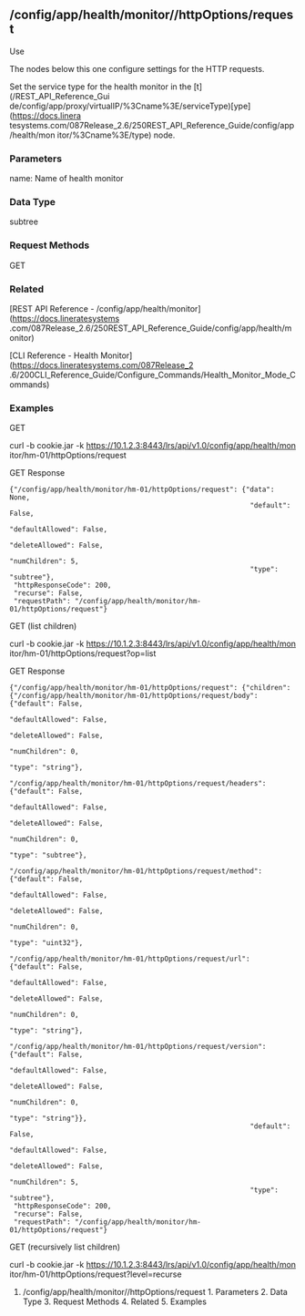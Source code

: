 ## /config/app/health/monitor/<name>/httpOptions/request

Use

The nodes below this one configure settings for the HTTP requests.

Set the service type for the health monitor in the [t](/REST_API_Reference_Gui
de/config/app/proxy/virtualIP/%3Cname%3E/serviceType)[ype](https://docs.linera
tesystems.com/087Release_2.6/250REST_API_Reference_Guide/config/app/health/mon
itor/%3Cname%3E/type) node.

### Parameters

name: Name of health monitor

### Data Type

subtree

### Request Methods

GET

### Related

[REST API Reference - /config/app/health/monitor](https://docs.lineratesystems
.com/087Release_2.6/250REST_API_Reference_Guide/config/app/health/monitor)

[CLI Reference - Health Monitor](https://docs.lineratesystems.com/087Release_2
.6/200CLI_Reference_Guide/Configure_Commands/Health_Monitor_Mode_Commands)

### Examples

GET

curl -b cookie.jar -k https://10.1.2.3:8443/lrs/api/v1.0/config/app/health/mon
itor/hm-01/httpOptions/request

GET Response

    
    {"/config/app/health/monitor/hm-01/httpOptions/request": {"data": None,
                                                               "default": False,
                                                               "defaultAllowed": False,
                                                               "deleteAllowed": False,
                                                               "numChildren": 5,
                                                               "type": "subtree"},
     "httpResponseCode": 200,
     "recurse": False,
     "requestPath": "/config/app/health/monitor/hm-01/httpOptions/request"}
    

GET (list children)

curl -b cookie.jar -k https://10.1.2.3:8443/lrs/api/v1.0/config/app/health/mon
itor/hm-01/httpOptions/request?op=list

GET Response

    
    {"/config/app/health/monitor/hm-01/httpOptions/request": {"children": {"/config/app/health/monitor/hm-01/httpOptions/request/body": {"default": False,
                                                                                                                                            "defaultAllowed": False,
                                                                                                                                            "deleteAllowed": False,
                                                                                                                                            "numChildren": 0,
                                                                                                                                            "type": "string"},
                                                                             "/config/app/health/monitor/hm-01/httpOptions/request/headers": {"default": False,
                                                                                                                                               "defaultAllowed": False,
                                                                                                                                               "deleteAllowed": False,
                                                                                                                                               "numChildren": 0,
                                                                                                                                               "type": "subtree"},
                                                                             "/config/app/health/monitor/hm-01/httpOptions/request/method": {"default": False,
                                                                                                                                              "defaultAllowed": False,
                                                                                                                                              "deleteAllowed": False,
                                                                                                                                              "numChildren": 0,
                                                                                                                                              "type": "uint32"},
                                                                             "/config/app/health/monitor/hm-01/httpOptions/request/url": {"default": False,
                                                                                                                                           "defaultAllowed": False,
                                                                                                                                           "deleteAllowed": False,
                                                                                                                                           "numChildren": 0,
                                                                                                                                           "type": "string"},
                                                                             "/config/app/health/monitor/hm-01/httpOptions/request/version": {"default": False,
                                                                                                                                               "defaultAllowed": False,
                                                                                                                                               "deleteAllowed": False,
                                                                                                                                               "numChildren": 0,
                                                                                                                                               "type": "string"}},
                                                               "default": False,
                                                               "defaultAllowed": False,
                                                               "deleteAllowed": False,
                                                               "numChildren": 5,
                                                               "type": "subtree"},
     "httpResponseCode": 200,
     "recurse": False,
     "requestPath": "/config/app/health/monitor/hm-01/httpOptions/request"}
    

GET (recursively list children)

curl -b cookie.jar -k https://10.1.2.3:8443/lrs/api/v1.0/config/app/health/mon
itor/hm-01/httpOptions/request?level=recurse

  1. /config/app/health/monitor/<name>/httpOptions/request
    1. Parameters
    2. Data Type
    3. Request Methods
    4. Related
    5. Examples


